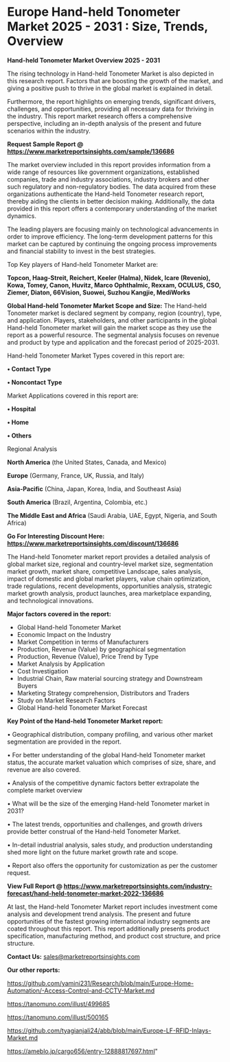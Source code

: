  # Europe Hand-held Tonometer Market 2025 - 2031 : Size, Trends, Overview

<Strong> Hand-held Tonometer Market Overview 2025 - 2031</strong>

The rising technology in Hand-held Tonometer Market is also depicted in this research report. Factors that are boosting the growth of the market, and giving a positive push to thrive in the global market is explained in detail.

Furthermore, the report highlights on emerging trends, significant drivers, challenges, and opportunities, providing all necessary data for thriving in the industry. This report market research offers a comprehensive perspective, including an in-depth analysis of the present and future scenarios within the industry.

<strong>Request Sample Report @ <a href=https://www.marketreportsinsights.com/sample/136686>https://www.marketreportsinsights.com/sample/136686</a></strong>

The market overview included in this report provides information from a wide range of resources like government organizations, established companies, trade and industry associations, industry brokers and other such regulatory and non-regulatory bodies. The data acquired from these organizations authenticate the Hand-held Tonometer research report, thereby aiding the clients in better decision making. Additionally, the data provided in this report offers a contemporary understanding of the market dynamics.

The leading players are focusing mainly on technological advancements in order to improve efficiency. The long-term development patterns for this market can be captured by continuing the ongoing process improvements and financial stability to invest in the best strategies.

Top Key players of Hand-held Tonometer Market are:

<strong>Topcon, Haag-Streit, Reichert, Keeler (Halma), Nidek, Icare (Revenio), Kowa, Tomey, Canon, Huvitz, Marco Ophthalmic, Rexxam, OCULUS, CSO, Ziemer, Diaton, 66Vision, Suowei, Suzhou Kangjie, MediWorks</strong>

<strong><b>Global Hand-held Tonometer Market Scope and Size:</b></strong>
The Hand-held Tonometer market is declared segment by company, region (country), type, and application. Players, stakeholders, and other participants in the global Hand-held Tonometer market will gain the market scope as they use the report as a powerful resource. The segmental analysis focuses on revenue and product by type and application and the forecast period of 2025-2031.

Hand-held Tonometer Market Types covered in this report are:

<strong>• Contact Type

• Noncontact Type</strong>

Market Applications covered in this report are:

<strong>• Hospital

• Home

• Others</strong> 

Regional Analysis

<strong>North America</strong> (the United States, Canada, and Mexico)

<strong>Europe</strong> (Germany, France, UK, Russia, and Italy)

<strong>Asia-Pacific</strong> (China, Japan, Korea, India, and Southeast Asia)

<strong>South America</strong> (Brazil, Argentina, Colombia, etc.)

<strong>The Middle East and Africa</strong> (Saudi Arabia, UAE, Egypt, Nigeria, and South Africa)

<strong>Go For Interesting Discount Here: <a href=https://www.marketreportsinsights.com/discount/136686>https://www.marketreportsinsights.com/discount/136686</a></strong>

The Hand-held Tonometer market report provides a detailed analysis of global market size, regional and country-level market size, segmentation market growth, market share, competitive Landscape, sales analysis, impact of domestic and global market players, value chain optimization, trade regulations, recent developments, opportunities analysis, strategic market growth analysis, product launches, area marketplace expanding, and technological innovations.

<strong><b>Major factors covered in the report:</b></strong>
<ul>
  <li>Global Hand-held Tonometer Market </li>
  <li>Economic Impact on the Industry</li>
  <li>Market Competition in terms of Manufacturers</li>
  <li>Production, Revenue (Value) by geographical segmentation</li>
  <li>Production, Revenue (Value), Price Trend by Type</li>
  <li>Market Analysis by Application</li>
  <li>Cost Investigation</li>
  <li>Industrial Chain, Raw material sourcing strategy and Downstream Buyers</li>
  <li>Marketing Strategy comprehension, Distributors and Traders</li>
  <li>Study on Market Research Factors</li>
  <li>Global Hand-held Tonometer Market Forecast</li>
</ul>

<strong><b>Key Point of the Hand-held Tonometer Market report:</b></strong>

• Geographical distribution, company profiling, and various other market segmentation are provided in the report.

• For better understanding of the global Hand-held Tonometer market status, the accurate market valuation which comprises of size, share, and revenue are also covered.

• Analysis of the competitive dynamic factors better extrapolate the complete market overview

• What will be the size of the emerging Hand-held Tonometer market in 2031?

• The latest trends, opportunities and challenges, and growth drivers provide better construal of the Hand-held Tonometer Market.

• In-detail industrial analysis, sales study, and production understanding shed more light on the future market growth rate and scope.

• Report also offers the opportunity for customization as per the customer request.

<strong><b>View Full Report @ <a href=https://www.marketreportsinsights.com/industry-forecast/hand-held-tonometer-market-2022-136686>https://www.marketreportsinsights.com/industry-forecast/hand-held-tonometer-market-2022-136686</a></b></strong>


At last, the Hand-held Tonometer Market report includes investment come analysis and development trend analysis. The present and future opportunities of the fastest growing international industry segments are coated throughout this report. This report additionally presents product specification, manufacturing method, and product cost structure, and price structure.

<strong>Contact Us:</strong>
sales@marketreportsinsights.com

<strong>Our other reports:</strong>

<a href=https://github.com/yamini231/Research/blob/main/Europe-Home-Automation/-Access-Control-and-CCTV-Market.md>https://github.com/yamini231/Research/blob/main/Europe-Home-Automation/-Access-Control-and-CCTV-Market.md</a>

<a href=https://tanomuno.com/illust/499685>https://tanomuno.com/illust/499685</a>

<a href=https://tanomuno.com/illust/500165>https://tanomuno.com/illust/500165</a>

<a href=https://github.com/tyagianjali24/abb/blob/main/Europe-LF-RFID-Inlays-Market.md>https://github.com/tyagianjali24/abb/blob/main/Europe-LF-RFID-Inlays-Market.md</a>

<a href=https://ameblo.jp/cargo656/entry-12888817697.html>https://ameblo.jp/cargo656/entry-12888817697.html</a>"
